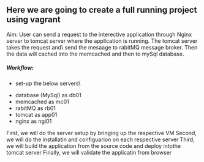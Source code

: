 ## Here we are going to create a full running project using vagrant 
Aim: User can send a request to the interective application through Nginx server to tomcat server where the application is running. The tomcat server takes the request and\ send the mesaage to rabitMQ message broker. Then the data will cached into the memcached and then to mySql database.
##### Workflow:
- set-up the below servers\
* database (MySql) as db01
* memcached as mc01
* rabitMQ as rb01
* tomcat as app01
* nginx as ngi01

First, we will do the server setup by bringing up the respective VM
Second, we will do the installatin and configuarion on each respective server
Third, we will build the application from the source code and deploy intothe tomcat server
Finally, we will validate the applicatin from browser

